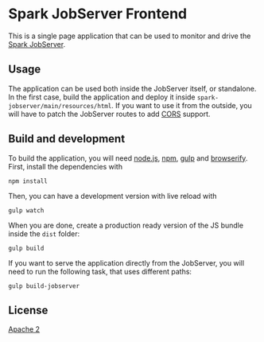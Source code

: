Spark JobServer Frontend
========================

This is a single page application that can be used to monitor and drive the [Spark JobServer](https://github.com/spark-jobserver/spark-jobserver).

Usage
------

The application can be used both inside the JobServer itself, or standalone. In the first case, build the application and deploy it inside `spark-jobserver/main/resources/html`. If you want to use it from the outside, you will have to patch the JobServer routes to add [CORS](http://en.wikipedia.org/wiki/Cross-origin_resource_sharing) support.

Build and development
----------------------

To build the application, you will need [node.js](http://nodejs.org/), [npm](https://www.npmjs.org/), [gulp](http://gulpjs.com/) and [browserify](http://browserify.org/). First, install the dependencies with

    npm install

Then, you can have a development version with live reload with

    gulp watch

When you are done, create a production ready version of the JS bundle inside the `dist` folder:

    gulp build

If you want to serve the application directly from the JobServer, you will need to run the following task, that uses different paths:

    gulp build-jobserver

License
-------

[Apache 2](http://opensource.org/licenses/Apache-2.0)